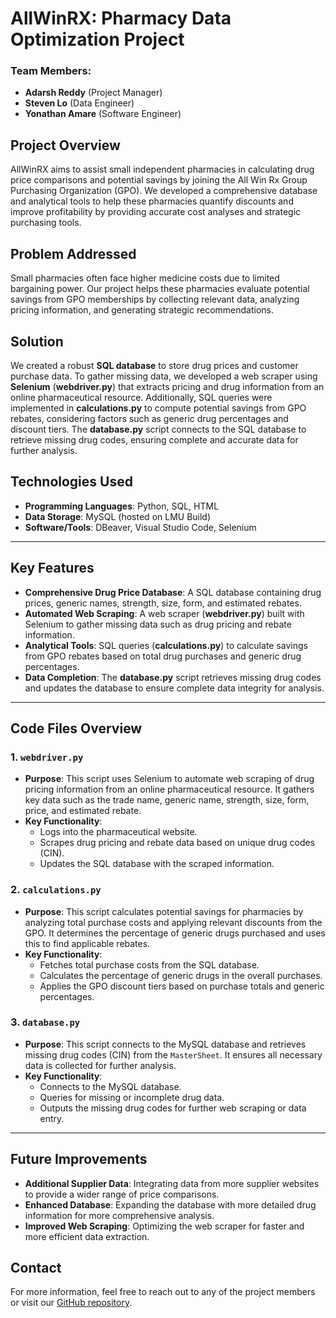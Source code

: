 # AllWinRX: Pharmacy Data Optimization Project

### Team Members:
- **Adarsh Reddy** (Project Manager)
- **Steven Lo** (Data Engineer)
- **Yonathan Amare** (Software Engineer)

## Project Overview
AllWinRX aims to assist small independent pharmacies in calculating drug price comparisons and potential savings by joining the All Win Rx Group Purchasing Organization (GPO). We developed a comprehensive database and analytical tools to help these pharmacies quantify discounts and improve profitability by providing accurate cost analyses and strategic purchasing tools.

## Problem Addressed
Small pharmacies often face higher medicine costs due to limited bargaining power. Our project helps these pharmacies evaluate potential savings from GPO memberships by collecting relevant data, analyzing pricing information, and generating strategic recommendations.

## Solution
We created a robust **SQL database** to store drug prices and customer purchase data. To gather missing data, we developed a web scraper using **Selenium** (**webdriver.py**) that extracts pricing and drug information from an online pharmaceutical resource. Additionally, SQL queries were implemented in **calculations.py** to compute potential savings from GPO rebates, considering factors such as generic drug percentages and discount tiers. The **database.py** script connects to the SQL database to retrieve missing drug codes, ensuring complete and accurate data for further analysis.

## Technologies Used
- **Programming Languages**: Python, SQL, HTML
- **Data Storage**: MySQL (hosted on LMU Build)
- **Software/Tools**: DBeaver, Visual Studio Code, Selenium

---

## Key Features
- **Comprehensive Drug Price Database**: A SQL database containing drug prices, generic names, strength, size, form, and estimated rebates.
- **Automated Web Scraping**: A web scraper (**webdriver.py**) built with Selenium to gather missing data such as drug pricing and rebate information.
- **Analytical Tools**: SQL queries (**calculations.py**) to calculate savings from GPO rebates based on total drug purchases and generic drug percentages.
- **Data Completion**: The **database.py** script retrieves missing drug codes and updates the database to ensure complete data integrity for analysis.

---

## Code Files Overview

### 1. `webdriver.py`
- **Purpose**: This script uses Selenium to automate web scraping of drug pricing information from an online pharmaceutical resource. It gathers key data such as the trade name, generic name, strength, size, form, price, and estimated rebate.
- **Key Functionality**:
  - Logs into the pharmaceutical website.
  - Scrapes drug pricing and rebate data based on unique drug codes (CIN).
  - Updates the SQL database with the scraped information.

### 2. `calculations.py`
- **Purpose**: This script calculates potential savings for pharmacies by analyzing total purchase costs and applying relevant discounts from the GPO. It determines the percentage of generic drugs purchased and uses this to find applicable rebates.
- **Key Functionality**:
  - Fetches total purchase costs from the SQL database.
  - Calculates the percentage of generic drugs in the overall purchases.
  - Applies the GPO discount tiers based on purchase totals and generic percentages.

### 3. `database.py`
- **Purpose**: This script connects to the MySQL database and retrieves missing drug codes (CIN) from the `MasterSheet`. It ensures all necessary data is collected for further analysis.
- **Key Functionality**:
  - Connects to the MySQL database.
  - Queries for missing or incomplete drug data.
  - Outputs the missing drug codes for further web scraping or data entry.

---

## Future Improvements
- **Additional Supplier Data**: Integrating data from more supplier websites to provide a wider range of price comparisons.
- **Enhanced Database**: Expanding the database with more detailed drug information for more comprehensive analysis.
- **Improved Web Scraping**: Optimizing the web scraper for faster and more efficient data extraction.

## Contact
For more information, feel free to reach out to any of the project members or visit our [GitHub repository](#).
